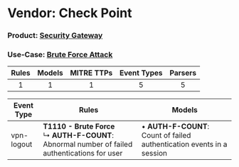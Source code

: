Vendor: Check Point
===================
### Product: [Security Gateway](../ds_check_point_security_gateway.md)
### Use-Case: [Brute Force Attack](../../../../UseCases/uc_brute_force_attack.md)

| Rules | Models | MITRE TTPs | Event Types | Parsers |
|:-----:|:------:|:----------:|:-----------:|:-------:|
|   1   |   1    |     1      |      5      |    5    |

| Event Type | Rules                                                                                                    | Models                                                                     |
| ---------- | -------------------------------------------------------------------------------------------------------- | -------------------------------------------------------------------------- |
| vpn-logout | <b>T1110 - Brute Force</b><br> ↳ <b>AUTH-F-COUNT</b>: Abnormal number of failed authentications for user |  • <b>AUTH-F-COUNT</b>: Count of failed authentication events in a session |